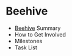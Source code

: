 # Beehive
* [Beehive](https://github.com/BeehiveNGO/Beehive/wiki/Beehive) Summary
* How to Get Involved
* Milestones
* Task List
